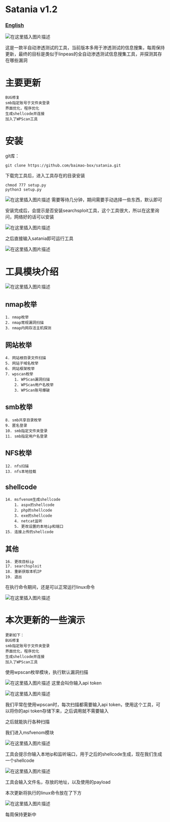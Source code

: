 # Satania v1.2
### [English](https://github.com/baimao-box/satania/blob/main/English.md)

![在这里插入图片描述](https://img-blog.csdnimg.cn/18ab2eae3e0e4bfc86417229e147b914.png)


这是一款半自动渗透测试的工具，当前版本多用于渗透测试的信息搜集，每周保持更新，最终的目标是类似于linpeas的全自动渗透测试信息搜集工具，并探测其存在哪些漏洞

# 主要更新
```
BUG修复
smb指定账号于文件夹登录
界面优化，程序优化
生成shellcode并连接
加入了WPScan工具
```
# 安装
git库：
```
git clone https://github.com/baimao-box/satania.git
```
下载完工具后，进入工具存在的目录安装
```
chmod 777 setup.py
python3 setup.py
```
![在这里插入图片描述](https://img-blog.csdnimg.cn/cbc5ca0af70849148ae26e0f0b1b6ee1.png)
需要等待几分钟，期间需要手动选择一些东西，默认即可

安装完成后，会提示是否安装searchsploit工具，这个工具很大，所以在这里询问，网络好的话可以安装

![在这里插入图片描述](https://img-blog.csdnimg.cn/b69dcf649bca4ef29ad784eae002f013.png)

之后直接输入satania即可运行工具

![在这里插入图片描述](https://img-blog.csdnimg.cn/c8c501407b4a4a59b1b725c7bf8bd3db.png)
# 工具模块介绍
![在这里插入图片描述](https://img-blog.csdnimg.cn/045bb8d8ff8047c1bb55ecf3b96ed6a5.png)
## nmap枚举
```
1. nmap枚举
2. nmap常规漏洞扫描
3. nmap内网存活主机探测
```

## 网站枚举
```
4. 网站根目录文件扫描
5. 网站子域名枚举
6. 网站框架枚举
7. wpscan枚举
	1. WPScan漏洞扫描
	2. WPScan用户名枚举
	3. WPScan账号爆破
```

## smb枚举
```
8. smb共享目录枚举
9. 匿名登录
10. smb指定文件夹登录
11. smb指定用户名登录
```

## NFS枚举
```
12. nfs扫描
13. nfs本地挂载
```

## shellcode
```
14. msfvenom生成shellcode
	1. aspx的shellcode
	2. php的shellcode
	3. exe的shellcode
	4. netcat监听
	5. 更改设置的本地ip和端口
15. 连接上传的shellcode
```

## 其他
```
16. 更改目标ip
17. searchsploit
18. 重新获取本机IP
19. 退出
```

在执行命令期间，还是可以正常运行linux命令

![在这里插入图片描述](https://img-blog.csdnimg.cn/a8fcf0ca92044ba6be2fc4b7a6115a17.png)
# 本次更新的一些演示
```
更新如下：
BUG修复
smb指定账号于文件夹登录
界面优化，程序优化
生成shellcode并连接
加入了WPScan工具
```
使用wpscan枚举模块，执行默认漏洞扫描

![在这里插入图片描述](https://img-blog.csdnimg.cn/1b214ced6f67454bb0d45d0236fce992.png)
这里会叫你输入api token

![在这里插入图片描述](https://img-blog.csdnimg.cn/1e724249717f43d3a1f4e4bc43d2e6a0.png)

我们平常在使用wpscan时，每次扫描都需要输入api token，使用这个工具，可以将你的api token存储下来，之后调用就不需要输入

之后就能执行各种扫描

我们进入msfvenom模块

![在这里插入图片描述](https://img-blog.csdnimg.cn/a0993ce73652446084d1d2ed5e763890.png)

工具会提示你输入本地ip和监听端口，用于之后的shellcode生成，现在我们生成一个shellcode

![在这里插入图片描述](https://img-blog.csdnimg.cn/b0cb3bac013543feb78efa311ceb543d.png)

工具会输入文件名，存放的地址，以及使用的payload

本次更新将执行的linux命令放在了下方

![在这里插入图片描述](https://img-blog.csdnimg.cn/f3cf08cd5dd34734b51c0d129c769707.png)

每周保持更新中
